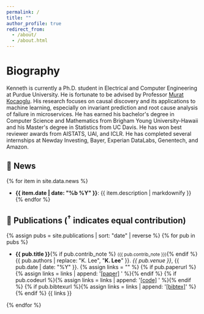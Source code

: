```yaml
---
permalink: /
title: ""
author_profile: true
redirect_from: 
  - /about/
  - /about.html
---
```


Biography
======

Kenneth is currently a Ph.D. student in Electrical and Computer Engineering at Purdue University. He is fortunate to be advised by Professor [Murat Kocaoglu](https://www.muratkocaoglu.com/). His research focuses on causal discovery and its applications to machine learning, especially on invariant prediction and root cause analysis of failure in microservices. He has earned his bachelor's degree in Computer Science and Mathematics from Brigham Young University-Hawaii and his Master's degree in Statistics from UC Davis. He has won best reviewer awards from AISTATS, UAI, and ICLR. He has completed several internships at Newday Investing, Bayer, Experian DataLabs, Genentech, and Amazon.


## 📰 News

{% for item in site.data.news %}
- **{{ item.date | date: "%b %Y" }}**: {{ item.description | markdownify }}
{% endfor %}


## 📝 Publications (<sup>†</sup> indicates equal contribution)

{% assign pubs = site.publications | sort: "date" | reverse %}
{% for pub in pubs %}
<ul>
  <li>
    <strong>{{ pub.title }}</strong>{% if pub.contrib_note %} <small>({{ pub.contrib_note }})</small>{% endif %}<br />
    {{ pub.authors | replace: "K. Lee", "<strong>K. Lee</strong>" }}. <em>{{ pub.venue }}</em>, {{ pub.date | date: "%Y" }}. 
    {% assign links = "" %}
    {% if pub.paperurl %}{% assign links = links | append: '<a href="' | append: pub.paperurl | append: '">[paper]</a> ' %}{% endif %}
    {% if pub.codeurl %}{% assign links = links | append: '<a href="' | append: pub.codeurl | append: '">[code]</a> ' %}{% endif %}
    {% if pub.bibtexurl %}{% assign links = links | append: '<a href="' | append: pub.bibtexurl | append: '">[bibtex]</a>' %}{% endif %}
    <span style="display:inline;">{{ links }}</span>
  </li>
</ul>
{% endfor %}
<!-- ## 📝 Publications (<sup>†</sup> indicates equal contribution)

{% assign pubs = site.publications | sort: "date" | reverse %}
{% for pub in pubs %}
- **{{ pub.title }}**  
  {{ pub.authors | replace: "K. Lee", "**K. Lee**" }}. *{{ pub.venue }}*, {{ pub.date | date: "%Y" }}.  
  {% if pub.paperurl %}[[paper]({{ pub.paperurl }})]{% endif %}
  {% if pub.codeurl %} [[code]({{ pub.codeurl }})]{% endif %}
  {% if pub.bibtexurl %} [[bibtex]({{ pub.bibtexurl }})]{% endif %}
{% endfor %} -->